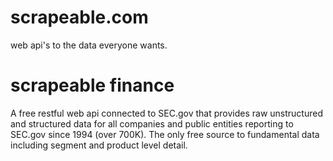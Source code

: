 # scrapeable.com

web api's to the data everyone wants.    

# scrapeable finance

A free restful web api connected to SEC.gov that provides raw unstructured and structured data for all companies and public entities reporting to SEC.gov since 1994 (over 700K). The only free source to fundamental data including segment and product level detail.  
